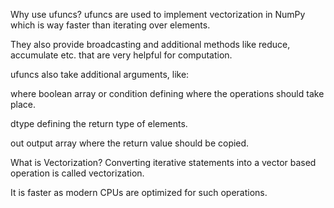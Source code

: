 Why use ufuncs?
ufuncs are used to implement vectorization in NumPy which is way faster than iterating over elements.

They also provide broadcasting and additional methods like reduce, accumulate etc. that are very helpful for computation.

ufuncs also take additional arguments, like:

where boolean array or condition defining where the operations should take place.

dtype defining the return type of elements.

out output array where the return value should be copied.

What is Vectorization?
Converting iterative statements into a vector based operation is called vectorization.

It is faster as modern CPUs are optimized for such operations.